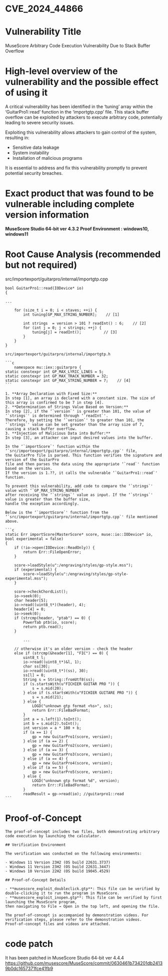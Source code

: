 # CVE_2024_44866

# Vulnerability Title
MuseScore Arbitrary Code Execution Vulnerability Due to Stack Buffer Overflow
    
# High-level overview of the vulnerability and the possible effect of using it
    
A critical vulnerability has been identified in the ‘tuning’ array within the ‘GuitarPro1::read’ function in the ‘importgtp.cpp’ file.
This stack buffer overflow can be exploited by attackers to execute arbitrary code, potentially leading to severe security issues.
    
Exploiting this vulnerability allows attackers to gain control of the system, resulting in:
    
- Sensitive data leakage
- System instability
- Installation of malicious programs
    
It is essential to address and fix this vulnerability promptly to prevent potential security breaches.
    
# Exact product that was found to be vulnerable including complete version information
    
**MuseScore Studio 64-bit ver 4.3.2**
**Proof Environment : windows10, windows11**
    
# Root Cause Analysis (recommended but not required)
    
src/importexport/guitarpro/internal/importgtp.cpp
    
```
bool GuitarPro1::read(IODevice* io)
{
    
...
    
    for (size_t i = 0; i < staves; ++i) {
        int tuning[GP_MAX_STRING_NUMBER];    // [1]
    
        int strings  = version > 101 ? readInt() : 6;    // [2]
        for (int j = 0; j < strings; ++j) {
            tuning[j] = readInt();          // [3]
        }
    }
}
```
    
    src/importexport/guitarpro/internal/importgtp.h
    
    ```c
    	namespace mu::iex::guitarpro {
    static constexpr int GP_MAX_LYRIC_LINES = 5;   
    static constexpr int GP_MAX_TRACK_NUMBER = 32;
    static constexpr int GP_MAX_STRING_NUMBER = 7;    // [4]
    ```
    
    1. **Array Declaration with Fixed Size:**
    In step [1], an array is declared with a constant size. The size of this array is confirmed to be 7 in step [4].
    2. **Determination of Strings Value Based on Version:**
    In step [2], if the ‘`version`' is greater than 101, the value of ‘`strings`' is determined through ‘`readInt`'.
    Therefore, by setting the ‘`version`' to greater than 101, the ‘`strings`' value can be set greater than the array size of 7,
    causing a stack buffer overflow.
    3. **Injection of Malicious Data into Buffer:**
    In step [3], an attacker can input desired values into the buffer.
    
    In the ‘`importScore`' function within the ‘`src/importexport/guitarpro/internal/importgtp.cpp`' file,
    the GuitarPro file is parsed. This function verifies the signature and version of the GuitarPro
    file and then parses the data using the appropriate ‘`read`' function based on the version.
    If the version is 1.??, it calls the vulnerable ‘`GuitarPro1::read`' function.
    
    To prevent this vulnerability, add code to compare the ‘`strings`' value with ‘`GP_MAX_STRING_NUMBER`'
    after receiving the ‘`strings`' value as input. If the ‘`strings`' value is greater than the buffer size,
    handle the exception accordingly.
    
    Below is the ‘`importScore`' function from the ‘`src/importexport/guitarpro/internal/importgtp.cpp`' file mentioned above.
    
    ```c
    static Err importScore(MasterScore* score, muse::io::IODevice* io, bool experimental = false)
    {
        if (!io->open(IODevice::ReadOnly)) {
            return Err::FileOpenError;
        }
    
        score->loadStyle(u":/engraving/styles/gp-style.mss");
        if (experimental) {
            score->loadStyle(u":/engraving/styles/gp-style-experimental.mss");
        }
    
        score->checkChordList();
        io->seek(0);
        char header[5];
        io->read((uint8_t*)(header), 4);
        header[4] = 0;
        io->seek(0);
        if (strcmp(header, "ptab") == 0) {
            PowerTab ptb(io, score);
            return ptb.read();
        }
    
    		...
    
        // otherwise it's an older version - check the header
        else if (strcmp(&header[1], "FIC") == 0) {
            uint8_t l;
            io->read((uint8_t*)&l, 1);
            char ss[30];
            io->read((uint8_t*)(ss), 30);
            ss[l] = 0;
            String s = String::fromUtf8(ss);
            if (s.startsWith(u"FICHIER GUITAR PRO ")) {
                s = s.mid(20);
            } else if (s.startsWith(u"FICHIER GUITARE PRO ")) {
                s = s.mid(21);
            } else {
                LOGD("unknown gtp format <%s>", ss);
                return Err::FileBadFormat;
            }
            int a = s.left(1).toInt();
            int b = s.mid(2).toInt();
            int version = a * 100 + b;
            if (a == 1) {
                gp = new GuitarPro1(score, version);
            } else if (a == 2) {
                gp = new GuitarPro2(score, version);
            } else if (a == 3) {
                gp = new GuitarPro3(score, version);
            } else if (a == 4) {
                gp = new GuitarPro4(score, version);
            } else if (a == 5) {
                gp = new GuitarPro5(score, version);
            } else {
                LOGD("unknown gtp format %d", version);
                return Err::FileBadFormat;
            }
            readResult = gp->read(io); //guitarpro1::read
    ```
    
# Proof-of-Concept
    
    The proof-of-concept includes two files, both demonstrating arbitrary code execution by launching the calculator.
    
    ## Verification Environment
    
    The verification was conducted on the following environments:
    
    - Windows 11 Version 23H2 (OS build 22631.3737)
    - Windows 11 Version 23H2 (OS build 22631.3447)
    - Windows 10 Version 22H2 (OS build 19045.4529)
    
    ## Proof-of-Concept Details
    
    - **musescore_exploit_doubleclick.gtp**: This file can be verified by double-clicking it to run the program in MuseScore.
    - **musescore_exploit_inopen.gtp**: This file can be verified by first launching the MuseScore program,
    then navigating to File → Open in the top left, and opening the file.
    
    The proof-of-concept is accompanied by demonstration videos. For verification steps, please refer to the demonstration videos.
    Proof-of-concept files and videos are attached.

# code patch
It has been patched in MuseScore Studio 64-bit ver 4.4.4
https://github.com/musescore/MuseScore/commit/0630461b734201db24139b0dc1657371fce41fb9
